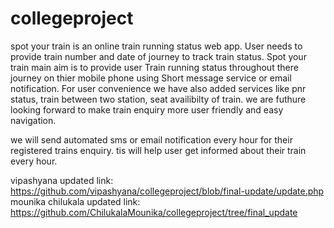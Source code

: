 # collegeproject
spot your train is an online train running status web app.
User needs to provide train number and date of journey to track train status.
Spot your train main aim is to provide user Train running status throughout there journey on thier mobile phone using Short message service or email notification.
For user convenience we have also added services like pnr status, train between two station, seat availibilty of train.
we are futhure looking forward to make train enquiry more user friendly and easy navigation.

we will send automated sms or email notification every hour for their registered trains enquiry. tis will help user get informed about their train every hour.


vipashyana updated link:
https://github.com/vipashyana/collegeproject/blob/final-update/update.php
mounika chilukala updated link:
https://github.com/ChilukalaMounika/collegeproject/tree/final_update
